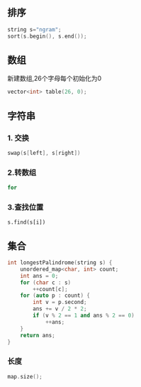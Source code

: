 ## 排序
```c++
string s="ngram";
sort(s.begin(), s.end());
```
## 数组
新建数组,26个字母每个初始化为0
```c++
vector<int> table(26, 0);
```
## 字符串
### 1. 交换
```c++
swap(s[left], s[right])
```
### 2.转数组
```c++
for
```
### 3.查找位置
```
s.find(s[i])
```
## 集合
```c++
int longestPalindrome(string s) {
    unordered_map<char, int> count;
    int ans = 0;
    for (char c : s)
        ++count[c];
    for (auto p : count) {
        int v = p.second;
        ans += v / 2 * 2;
        if (v % 2 == 1 and ans % 2 == 0)
            ++ans;
    }
    return ans;
}
```
### 长度
```c++
map.size();
```